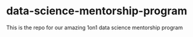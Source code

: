 # data-science-mentorship-program
This is the repo for our amazing 1on1 data science mentorship program
